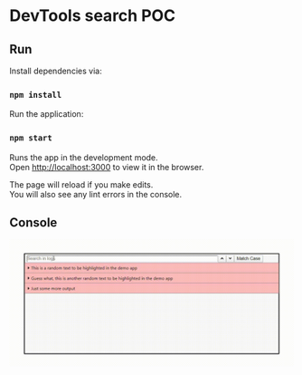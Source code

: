 # DevTools search POC 

## Run 

Install dependencies via:

### `npm install`

Run the application:

### `npm start`

Runs the app in the development mode.<br />
Open [http://localhost:3000](http://localhost:3000) to view it in the browser.

The page will reload if you make edits.<br />
You will also see any lint errors in the console.

## Console

![Devtools console search](demo.gif)
